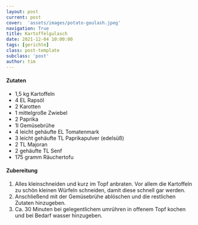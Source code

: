 ```yaml
---
layout: post
current: post
cover:  'assets/images/potato-goulash.jpeg'
navigation: True
title: Kartoffelgulasch
date: 2021-12-04 10:00:00
tags: [gerichte]
class: post-template
subclass: 'post'
author: tim
---
```


#### Zutaten
  * 1,5 kg Kartoffeln
  * 4 EL Rapsöl
  * 2 Karotten
  * 1 mittelgroße Zwiebel
  * 2 Paprika
  * 1l Gemüsebrühe
  * 4 leicht gehäufte EL Tomatenmark
  * 3 leicht gehäufte TL Paprikapulver (edelsüß)
  * 2 TL Majoran
  * 2 gehäufte TL Senf
  * 175 gramm Räuchertofu



#### Zubereitung

1. Alles kleinschneiden und kurz im Topf anbraten. Vor allem die Kartoffeln zu schön kleinen Würfeln schneiden, damit diese schnell gar werden.
2. Anschließend mit der Gemüsebrühe ablöschen und die restlichen Zutaten hinzugeben.
3. Ca. 30 Minuten bei gelegentlichem umrühren in offenem Topf kochen und bei Bedarf wasser hinzugeben.

